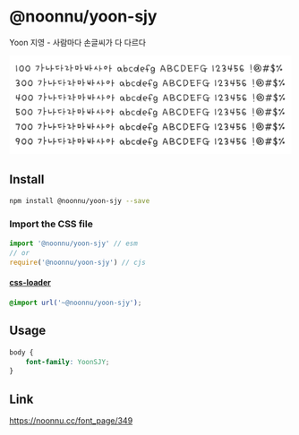 # @noonnu/yoon-sjy

Yoon 지영 - 사람마다 손글씨가 다 다르다

![example](./example.png)

## Install

```bash
npm install @noonnu/yoon-sjy --save
```

### Import the CSS file

```js
import '@noonnu/yoon-sjy' // esm
// or
require('@noonnu/yoon-sjy') // cjs
```

#### [css-loader](https://github.com/webpack-contrib/css-loader)

```css
@import url('~@noonnu/yoon-sjy');
```

## Usage

```css
body {
    font-family: YoonSJY;
}
```

## Link

https://noonnu.cc/font_page/349
